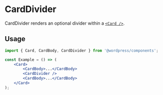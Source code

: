 # CardDivider

CardDivider renders an optional divider within a [`<Card />`](../).

## Usage

```jsx
import { Card, CardBody, CardDivider } from '@wordpress/components';

const Example = () => (
	<Card>
		<CardBody>...</CardBody>
		<CardDivider />
		<CardBody>...</CardBody>
	</Card>
);
```
